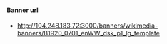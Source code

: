 
#### Banner url
- http://104.248.183.72:3000/banners/wikimedia-banners/B1920_0701_enWW_dsk_p1_lg_template
